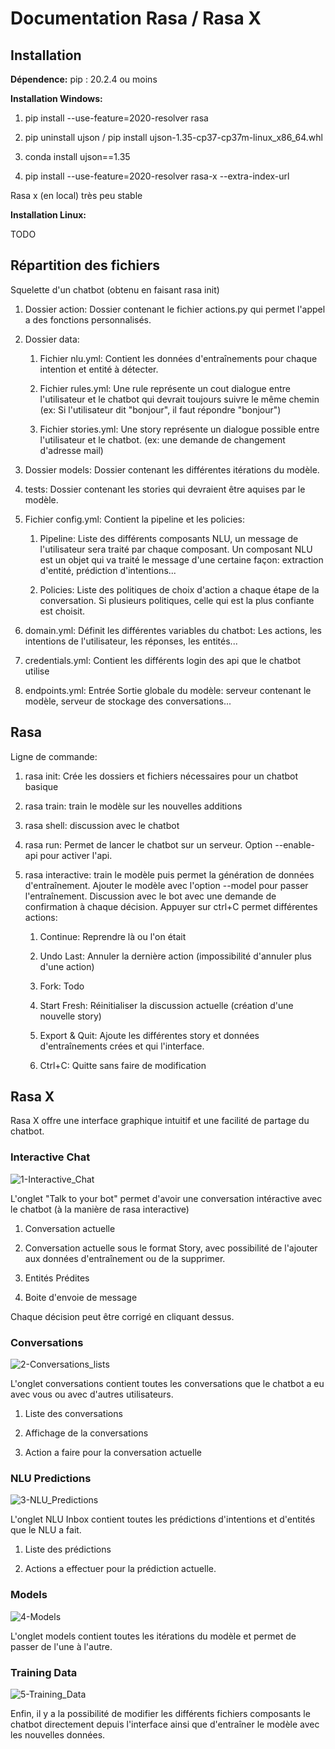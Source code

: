 # Documentation Rasa / Rasa X

## Installation

__Dépendence:__
pip : 20.2.4 ou moins

__Installation Windows:__

1. pip install --use-feature=2020-resolver rasa

2. pip uninstall ujson / pip install ujson-1.35-cp37-cp37m-linux_x86_64.whl

3. conda install ujson==1.35

4. pip install  --use-feature=2020-resolver rasa-x --extra-index-url

Rasa x (en local) très peu stable

__Installation Linux:__

TODO

## Répartition des fichiers

Squelette d'un chatbot (obtenu en faisant rasa init)

1. Dossier action: Dossier contenant le fichier actions.py qui permet l'appel a des fonctions personnalisés.

2. Dossier data:

    1. Fichier nlu.yml: Contient les données d'entraînements pour chaque intention et entité à détecter.

    2. Fichier rules.yml: Une rule représente un cout dialogue entre l'utilisateur et le chatbot qui devrait toujours suivre le même chemin (ex: Si l'utilisateur dit "bonjour", il faut répondre "bonjour")

    3. Fichier stories.yml: Une story représente un dialogue possible entre l'utilisateur et le chatbot. (ex: une demande de changement d'adresse mail)

3. Dossier models: Dossier contenant les différentes itérations du modèle.

4. tests: Dossier contenant les stories qui devraient être aquises par le modèle.

5. Fichier config.yml: Contient la pipeline et les policies:

    1. Pipeline: Liste des différents composants NLU, un message de l'utilisateur sera traité par chaque composant. Un composant NLU est un objet qui va traité le message d'une certaine façon: extraction d'entité, prédiction d'intentions...

    2. Policies: Liste des politiques de choix d'action a chaque étape de la conversation. Si plusieurs politiques, celle qui est la plus confiante est choisit.

6. domain.yml: Définit les différentes variables du chatbot: Les actions, les intentions de l'utilisateur, les réponses, les entités...

7. credentials.yml: Contient les différents login des api que le chatbot utilise

8. endpoints.yml: Entrée Sortie globale du modèle: serveur contenant le modèle, serveur de stockage des conversations...

## Rasa

Ligne de commande:

1. rasa init: Crée les dossiers et fichiers nécessaires pour un chatbot basique

2. rasa train: train le modèle sur les nouvelles additions

3. rasa shell: discussion avec le chatbot

4. rasa run: Permet de lancer le chatbot sur un serveur. Option --enable-api pour activer l'api.

5. rasa interactive: train le modèle puis permet la génération de données d'entraînement. Ajouter le modèle avec l'option --model pour passer l'entraînement. Discussion avec le bot avec une demande de confirmation à chaque décision. Appuyer sur ctrl+C permet différentes actions:

    1. Continue: Reprendre là ou l'on était

    2. Undo Last: Annuler la dernière action (impossibilité d'annuler plus d'une action)

    3. Fork: Todo

    4. Start Fresh: Réinitialiser la discussion actuelle (création d'une nouvelle story)

    5. Export & Quit: Ajoute les différentes story et données d'entraînements crées et qui l'interface.

    6. Ctrl+C: Quitte sans faire de modification

## Rasa X

Rasa X offre une interface graphique intuitif et une facilité de partage du chatbot.

### Interactive Chat

![1-Interactive_Chat](https://i.ibb.co/xg9qsYM/1-Interactive.png)

L'onglet "Talk to your bot" permet d'avoir une conversation intéractive avec le chatbot (à la manière de rasa interactive)

1. Conversation actuelle

2. Conversation actuelle sous le format Story, avec possibilité de l'ajouter aux données d'entraînement ou de la supprimer.

3. Entités Prédites

4. Boite d'envoie de message

Chaque décision peut être corrigé en cliquant dessus.

### Conversations

![2-Conversations_lists](https://i.ibb.co/4Sgt9xh/2-Conversation.png)

L'onglet conversations contient toutes les conversations que le chatbot a eu avec vous ou avec d'autres utilisateurs.

1. Liste des conversations

2. Affichage de la conversations

3. Action a faire pour la conversation actuelle

### NLU Predictions

![3-NLU_Predictions](https://i.ibb.co/YXDR793/3-NLUPredictions.png)

L'onglet NLU Inbox contient toutes les prédictions d'intentions et d'entités que le NLU a fait.

1. Liste des prédictions

2. Actions a effectuer pour la prédiction actuelle.

### Models

![4-Models](https://i.ibb.co/vvd1Wp6/4-Modeles.png)

L'onglet models contient toutes les itérations du modèle et permet de passer de l'une à l'autre.

### Training Data

![5-Training_Data](https://i.ibb.co/VSVybcc/5-Training.png)

Enfin, il y a la possibilité de modifier les différents fichiers composants le chatbot directement depuis l'interface ainsi que d'entraîner le modèle avec les nouvelles données.
